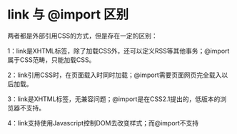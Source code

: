 # link 与 @import 区别

两者都是外部引用CSS的方式，但是存在一定的区别：

1：link是XHTML标签，除了加载CSS外，还可以定义RSS等其他事务；@import属于CSS范畴，只能加载CSS。

2：link引用CSS时，在页面载入时同时加载；@import需要页面网页完全载入以后加载。

3：link是XHTML标签，无兼容问题；@import是在CSS2.1提出的，低版本的浏览器不支持。

4：link支持使用Javascript控制DOM去改变样式；而@import不支持